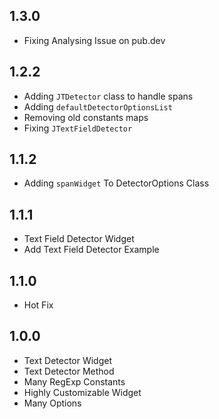 ## 1.3.0
* Fixing Analysing Issue on pub.dev 
## 1.2.2
* Adding `JTDetector` class to handle spans
* Adding `defaultDetectorOptionsList`
* Removing old constants maps
* Fixing `JTextFieldDetector`
## 1.1.2
* Adding `spanWidget` To DetectorOptions Class 
## 1.1.1
* Text Field Detector Widget
* Add Text Field Detector Example
## 1.1.0
* Hot Fix
## 1.0.0
* Text Detector Widget
* Text Detector Method
* Many RegExp Constants
* Highly Customizable Widget
* Many Options
